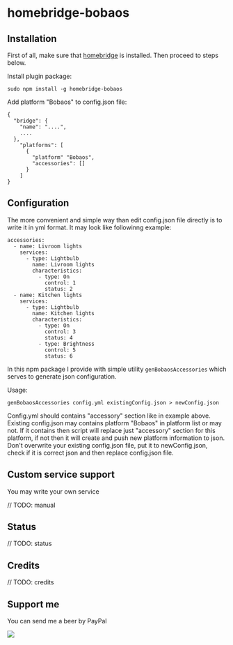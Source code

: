 # homebridge-bobaos

## Installation

First of all, make sure that [homebridge](https://github.com/nfarina/homebridge) is installed. Then proceed to steps below.

Install plugin package:

```
sudo npm install -g homebridge-bobaos
```

Add platform "Bobaos" to config.json file:

```
{
  "bridge": {
    "name": "....",
    ....
  },
    "platforms": [
      {
        "platform" "Bobaos",
        "accessories": []
      }
    ]
}
```

## Configuration

The more convenient and simple way than edit config.json file directly is to write it in yml format. It may look like followinng example:

```
accessories:
  - name: Livroom lights
    services:
      - type: Lightbulb
        name: Livroom lights
        characteristics:
          - type: On
            control: 1
            status: 2
  - name: Kitchen lights
    services:
      - type: Lightbulb
        name: Kitchen lights
        characteristics:
          - type: On
            control: 3
            status: 4
          - type: Brightness
            control: 5
            status: 6
```

In this npm package I provide with simple utility `genBobaosAccessories` which serves to generate json configuration.

Usage:

```
genBobaosAccessories config.yml existingConfig.json > newConfig.json
```

Config.yml should contains "accessory" section like in example above. Existing config.json may contains platform "Bobaos" in platform list or may not. If it contains then script will replace just "accessory" section for this platform, if not then it will create and push new platform information to json.
Don't overwrite your existing config.json file, put it to newConfig.json, check if it is correct json and then replace config.json file.

## Custom service support

You may write your own service

// TODO: manual

## Status

// TODO: status

## Credits

// TODO: credits

## Support me

You can send me a beer by PayPal

[![](https://www.paypalobjects.com/en_US/i/btn/btn_donateCC_LG.gif)](https://paypal.me/shabunin)
